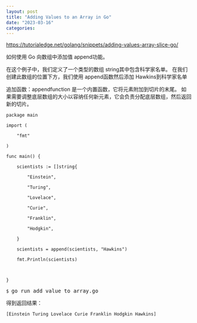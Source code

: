 ```yaml
---
layout: post
title: "Adding Values to an Array in Go"
date: "2023-03-16"
categories: 
---
```

<p><a href="https://tutorialedge.net/golang/snippets/adding-values-array-slice-go/">https://tutorialedge.net/golang/snippets/adding-values-array-slice-go/</a></p>

<p>如何使用 Go 向数组中添加值 append功能。</p>

<p>在这个例子中，我们定义了一个类型的数组 string其中包含科学家名单。 在我们创建此数组的位置下方，我们使用 append函数然后添加 Hawkins到科学家名单</p>

<p>追加函数：appendfunction 是一个内置函数，它将元素附加到切片的末尾。 如果需要调整底层数组的大小以容纳任何新元素，它会负责分配底层数组，然后返回新的切片。</p>

<p><code>package main</code></p>

<pre>
<code>import (

&nbsp;&nbsp;&nbsp; &quot;fmt&quot;

)

func main() {

&nbsp;&nbsp;&nbsp; scientists := []string{

&nbsp;&nbsp;&nbsp;&nbsp;&nbsp;&nbsp;&nbsp; &quot;Einstein&quot;,

&nbsp;&nbsp;&nbsp;&nbsp;&nbsp;&nbsp;&nbsp; &quot;Turing&quot;,

&nbsp;&nbsp;&nbsp;&nbsp;&nbsp;&nbsp;&nbsp; &quot;Lovelace&quot;,

&nbsp;&nbsp;&nbsp;&nbsp;&nbsp;&nbsp;&nbsp; &quot;Curie&quot;,

&nbsp;&nbsp;&nbsp;&nbsp;&nbsp;&nbsp;&nbsp; &quot;Franklin&quot;,

&nbsp;&nbsp;&nbsp;&nbsp;&nbsp;&nbsp;&nbsp; &quot;Hodgkin&quot;,

&nbsp;&nbsp;&nbsp; }

&nbsp;&nbsp;&nbsp; scientists = append(scientists, &quot;Hawkins&quot;)

&nbsp;&nbsp;&nbsp; fmt.Println(scientists)



}</code></pre>

<pre>
<code>$&nbsp;</code>go run add_value_to_array.go</pre>

<p>得到返回结果：</p>

<pre>
<code>[Einstein Turing Lovelace Curie Franklin Hodgkin Hawkins] </code></pre>

